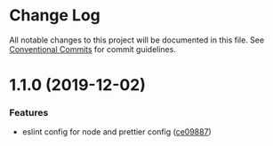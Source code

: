 # Change Log

All notable changes to this project will be documented in this file.
See [Conventional Commits](https://conventionalcommits.org) for commit guidelines.

# 1.1.0 (2019-12-02)


### Features

* eslint config for node and prettier config ([ce09887](https://github.com/clanaid/common-config/tree/master/packages/prettier-config/commit/ce09887d3da79e1cb696b54842ee4070bf392e5f))

